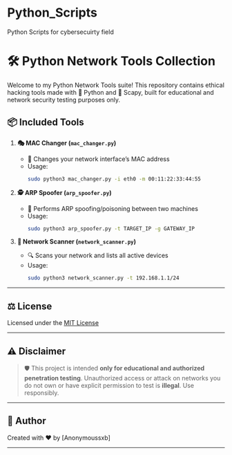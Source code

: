 # Python_Scripts
Python Scripts for cybersecuirty field

# 🛠️ Python Network Tools Collection

Welcome to my Python Network Tools suite! This repository contains ethical hacking tools made with 🐍 Python and 🔬 Scapy, built for educational and network security testing purposes only.

## 📦 Included Tools

1. **🎭 MAC Changer (`mac_changer.py`)**
   - 🔁 Changes your network interface’s MAC address
   - Usage:
     ```bash
     sudo python3 mac_changer.py -i eth0 -m 00:11:22:33:44:55
     ```

2. **🕵️ ARP Spoofer (`arp_spoofer.py`)**
   - 📡 Performs ARP spoofing/poisoning between two machines
   - Usage:
     ```bash
     sudo python3 arp_spoofer.py -t TARGET_IP -g GATEWAY_IP
     ```

3. **📡 Network Scanner (`network_scanner.py`)**
   - 🔍 Scans your network and lists all active devices
   - Usage:
     ```bash
     sudo python3 network_scanner.py -t 192.168.1.1/24
     ```

---

## ⚖️ License

Licensed under the [MIT License](LICENSE)

---

## ⚠️ Disclaimer

> 🛡️ This project is intended **only for educational and authorized penetration testing**. Unauthorized access or attack on networks you do not own or have explicit permission to test is **illegal**. Use responsibly.

---

## 👤 Author

Created with ❤️ by [Anonymoussxb]

---



